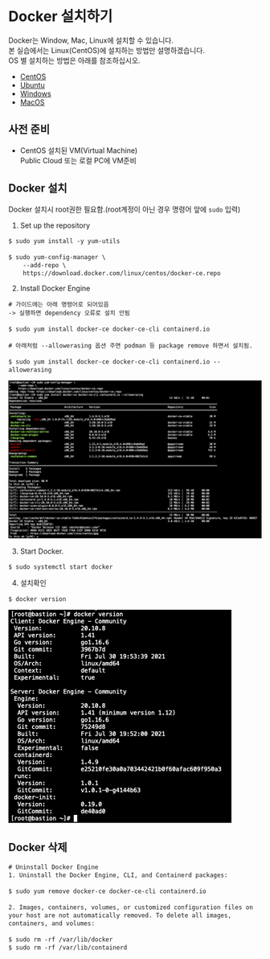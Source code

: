 # **Docker 설치하기**

Docker는 Window, Mac, Linux에 설치할 수 있습니다.\
본 실습에서는 Linux(CentOS)에 설치하는 방법만 설명하겠습니다.\
OS 별 설치하는 방법은 아래를 참조하십시오.

- [CentOS](https://docs.docker.com/engine/install/centos/)  
- [Ubuntu](https://docs.docker.com/install/linux/docker-ce/ubuntu/)  
- [Windows](https://docs.docker.com/docker-for-windows/install/)  
- [MacOS](https://docs.docker.com/docker-for-mac/install/)

## **사전 준비**

+ CentOS 설치된 VM(Virtual Machine)  
Public Cloud 또는 로컬 PC에 VM준비  

## **Docker 설치**
Docker 설치시 root권한 필요함.(root계정이 아닌 경우 명령어 앞에 `sudo` 입력)

1. Set up the repository
```
$ sudo yum install -y yum-utils

$ sudo yum-config-manager \
    --add-repo \
    https://download.docker.com/linux/centos/docker-ce.repo

```  
2. Install Docker Engine
```
# 가이드에는 아래 명령어로 되어있음 
-> 실행하면 dependency 오류로 설치 안됨 

$ sudo yum install docker-ce docker-ce-cli containerd.io

# 아래처럼 --allowerasing 옵션 주면 podman 등 package remove 하면서 설치됨.

$ sudo yum install docker-ce docker-ce-cli containerd.io --allowerasing

```
![](./img/2021-09-17-14-42-08.png)

3. Start Docker.
```
$ sudo systemctl start docker
```


4. 설치확인
```console
$ docker version
```
![](./img/2021-09-17-14-42-57.png)

## **Docker 삭제**

```console
# Uninstall Docker Engine
1. Uninstall the Docker Engine, CLI, and Containerd packages:

$ sudo yum remove docker-ce docker-ce-cli containerd.io

2. Images, containers, volumes, or customized configuration files on your host are not automatically removed. To delete all images, containers, and volumes:

$ sudo rm -rf /var/lib/docker
$ sudo rm -rf /var/lib/containerd

```